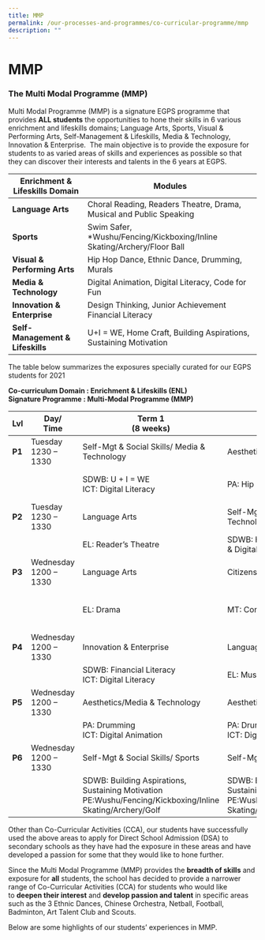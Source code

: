 ```yaml
---
title: MMP
permalink: /our-processes-and-programmes/co-curricular-programme/mmp
description: ""
---
```

# **MMP**

### The Multi Modal Programme (MMP)

Multi Modal Programme (MMP) is a signature EGPS programme that provides **ALL students** the opportunities to hone their skills in 6 various enrichment and lifeskills domains; Language Arts, Sports, Visual & Performing Arts, Self-Management & Lifeskills, Media & Technology, Innovation & Enterprise.  The main objective is to provide the exposure for students to as varied areas of skills and experiences as possible so that they can discover their interests and talents in the 6 years at EGPS.

| **Enrichment & Lifeskills Domain** 	| Modules 	|
|---	|---	|
| **Language Arts** 	| Choral Reading, Readers Theatre, Drama, Musical and Public Speaking 	|
| **Sports** 	| Swim Safer, *Wushu/Fencing/Kickboxing/Inline Skating/Archery/Floor Ball 	|
| **Visual & Performing Arts** 	| Hip Hop Dance, Ethnic Dance, Drumming, Murals 	|
| **Media & Technology** 	| Digital Animation, Digital Literacy, Code for Fun 	|
| **Innovation & Enterprise** 	| Design Thinking, Junior Achievement Financial Literacy 	|
| **Self-Management & Lifeskills** 	| U+I = WE, Home Craft, Building Aspirations, Sustaining Motivation 	|



The table below summarizes the exposures specially curated for our EGPS students for 2021

**Co-curriculum Domain : Enrichment & Lifeskills (ENL)**   
**Signature Programme : Multi-Modal Programme (MMP)**

| **Lvl** 	| Day/ <br>Time 	| Term 1<br>(8 weeks) 	| Term 2<br>(8 weeks) 	| Term 3<br>(8 weeks) 	|
|---	|---	|---	|---	|---	|
| **P1** 	| Tuesday<br>1230 – 1330 	| Self-Mgt & Social Skills/ Media & Technology 	| Aesthetics 	| Language Arts 	|
|  	|  	| SDWB: U + I  = WE<br>ICT: Digital Literacy 	| PA: Hip Hop Dance 	| EL: Choral Reading/<br>Poetry Recitation 	|
| **P2** 	| Tuesday<br>1230 – 1330 	| Language Arts 	| Self-Mgt & Social Skills/ Media & Technology 	| Aesthetics  	|
|  	|  	| EL: Reader’s Theatre 	| SDWB: Home Craft<br>& Digital Literacy 	| PA: Ethnic Dance 	|
| **P3** 	| Wednesday<br>1200 – 1330 	| Language Arts 	| Citizenship 	| Innovation & Enterprise 	|
|  	|  	| EL: Drama 	| MT: Conversation CL/ML (CCM) 	| SCI: Design Thinking<br>ICT: Digital Literacy 	|
| **P4** 	| Wednesday<br>1200 – 1330 	| Innovation & Enterprise 	| Language Arts 	| Innovation & Enterprise 	|
|  	|  	| SDWB: Financial Literacy<br>ICT: Digital Literacy 	| EL: Musical 	| IPW: STEAM 	|
| **P5** 	| Wednesday<br>1200 – 1330 	| Aesthetics/Media & Technology 	| Aesthetics/ Media & Technology 	| Language Arts 	|
|  	|  	| PA: Drumming<br>ICT: Digital Animation 	| PA: Drumming<br>ICT: Digital Animation 	| EL: Public Speaking/Oratory 	|
| **P6** 	| Wednesday<br>1200 – 1330 	| Self-Mgt & Social Skills/ Sports 	| Self-Mgt & Social Skills/ Sports 	|   	|
|  	|  	| SDWB: Building Aspirations, Sustaining Motivation<br>PE:Wushu/Fencing/Kickboxing/Inline Skating/Archery/Golf 	| SDWB: Building Aspirations, Sustaining Motivation<br>PE:Wushu/Fencing/Kickboxing/Inline Skating/Archery/Golf 	| PSLE Preparation 	|

Other than Co-Curricular Activities (CCA), our students have successfully used the above areas to apply for Direct School Admission (DSA) to secondary schools as they have had the exposure in these areas and have developed a passion for some that they would like to hone further.

Since the Multi Modal Programme (MMP) provides the **breadth of skills** and exposure for **all** students, the school has decided to provide a narrower range of Co-Curricular Activities (CCA) for students who would like to **deepen their interest** and **develop passion and talent** in specific areas such as the 3 Ethnic Dances, Chinese Orchestra, Netball, Football, Badminton, Art Talent Club and Scouts.

Below are some highlights of our students’ experiences in MMP.